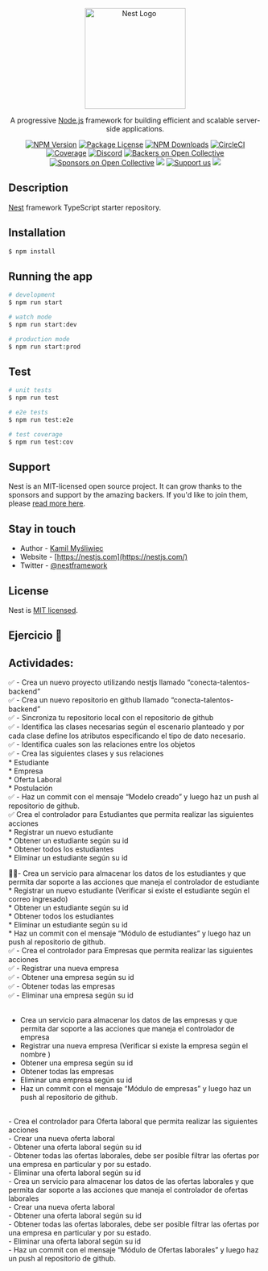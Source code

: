 <p align="center">
  <a href="http://nestjs.com/" target="blank"><img src="https://nestjs.com/img/logo-small.svg" width="200" alt="Nest Logo" /></a>
</p>

[circleci-image]: https://img.shields.io/circleci/build/github/nestjs/nest/master?token=abc123def456
[circleci-url]: https://circleci.com/gh/nestjs/nest

  <p align="center">A progressive <a href="http://nodejs.org" target="_blank">Node.js</a> framework for building efficient and scalable server-side applications.</p>
    <p align="center">
<a href="https://www.npmjs.com/~nestjscore" target="_blank"><img src="https://img.shields.io/npm/v/@nestjs/core.svg" alt="NPM Version" /></a>
<a href="https://www.npmjs.com/~nestjscore" target="_blank"><img src="https://img.shields.io/npm/l/@nestjs/core.svg" alt="Package License" /></a>
<a href="https://www.npmjs.com/~nestjscore" target="_blank"><img src="https://img.shields.io/npm/dm/@nestjs/common.svg" alt="NPM Downloads" /></a>
<a href="https://circleci.com/gh/nestjs/nest" target="_blank"><img src="https://img.shields.io/circleci/build/github/nestjs/nest/master" alt="CircleCI" /></a>
<a href="https://coveralls.io/github/nestjs/nest?branch=master" target="_blank"><img src="https://coveralls.io/repos/github/nestjs/nest/badge.svg?branch=master#9" alt="Coverage" /></a>
<a href="https://discord.gg/G7Qnnhy" target="_blank"><img src="https://img.shields.io/badge/discord-online-brightgreen.svg" alt="Discord"/></a>
<a href="https://opencollective.com/nest#backer" target="_blank"><img src="https://opencollective.com/nest/backers/badge.svg" alt="Backers on Open Collective" /></a>
<a href="https://opencollective.com/nest#sponsor" target="_blank"><img src="https://opencollective.com/nest/sponsors/badge.svg" alt="Sponsors on Open Collective" /></a>
  <a href="https://paypal.me/kamilmysliwiec" target="_blank"><img src="https://img.shields.io/badge/Donate-PayPal-ff3f59.svg"/></a>
    <a href="https://opencollective.com/nest#sponsor"  target="_blank"><img src="https://img.shields.io/badge/Support%20us-Open%20Collective-41B883.svg" alt="Support us"></a>
  <a href="https://twitter.com/nestframework" target="_blank"><img src="https://img.shields.io/twitter/follow/nestframework.svg?style=social&label=Follow"></a>
</p>
  <!--[![Backers on Open Collective](https://opencollective.com/nest/backers/badge.svg)](https://opencollective.com/nest#backer)
  [![Sponsors on Open Collective](https://opencollective.com/nest/sponsors/badge.svg)](https://opencollective.com/nest#sponsor)-->

## Description

[Nest](https://github.com/nestjs/nest) framework TypeScript starter repository.

## Installation

```bash
$ npm install
```

## Running the app

```bash
# development
$ npm run start

# watch mode
$ npm run start:dev

# production mode
$ npm run start:prod
```

## Test

```bash
# unit tests
$ npm run test

# e2e tests
$ npm run test:e2e

# test coverage
$ npm run test:cov
```

## Support

Nest is an MIT-licensed open source project. It can grow thanks to the sponsors and support by the amazing backers. If you'd like to join them, please [read more here](https://docs.nestjs.com/support).

## Stay in touch

- Author - [Kamil Myśliwiec](https://kamilmysliwiec.com)
- Website - [https://nestjs.com](https://nestjs.com/)
- Twitter - [@nestframework](https://twitter.com/nestframework)

## License

Nest is [MIT licensed](LICENSE).


## Ejercicio 📌

## Actividades:
✅ - Crea un nuevo proyecto utilizando nestjs llamado “conecta-talentos-backend” </br>
✅ - Crea un nuevo repositorio en github llamado “conecta-talentos-backend” </br>
✅ - Sincroniza tu repositorio local con el repositorio de github</br>
✅ - Identifica las clases necesarias según el escenario planteado y por cada clase define los atributos especificando el tipo de dato necesario. </br>
✅ - Identifica cuales son las relaciones entre los objetos </br>
✅ - Crea las siguientes clases y sus relaciones </br>
     * Estudiante </br>
     * Empresa </br>
     * Oferta Laboral </br>
     * Postulación </br>
✅ - Haz un commit con el mensaje “Modelo creado” y luego haz un push al repositorio de github. </br>
✅ Crea el controlador para Estudiantes que permita realizar las siguientes acciones </br>
     * Registrar un nuevo estudiante </br>
     * Obtener un estudiante según su id </br>
     * Obtener todos los estudiantes </br>
     * Eliminar un estudiante según su id </br>

🚩✅- Crea un servicio para almacenar los datos de los estudiantes y que permita dar soporte a las acciones que maneja el controlador de estudiante </br>
    * Registrar un nuevo estudiante (Verificar si existe el estudiante según el correo ingresado) </br>
    * Obtener un estudiante según su id </br>
    * Obtener todos los estudiantes </br>
    * Eliminar un estudiante según su id </br>
    * Haz un commit con el mensaje “Módulo de estudiantes” y luego haz un push al repositorio de github. </br>
✅ - Crea el controlador para Empresas que permita realizar las siguientes acciones </br>
✅ - Registrar una nueva empresa </br>
✅ - Obtener una empresa según su id </br>
✅ - Obtener todas las empresas </br>
✅ - Eliminar una empresa según su id </br>
</br>
- Crea un servicio para almacenar los datos de las empresas y que permita dar soporte a las acciones que maneja el controlador de empresa </br>
- Registrar una nueva empresa (Verificar si existe la empresa según el nombre ) </br>
- Obtener una empresa según su id </br>
- Obtener todas las empresas </br>
- Eliminar una empresa según su id </br>
- Haz un commit con el mensaje “Módulo de empresas” y luego haz un push al repositorio de github. </br>
</br>
- Crea el controlador para Oferta laboral que permita realizar las siguientes acciones </br>
- Crear una nueva oferta laboral </br>
- Obtener una oferta laboral según su id </br>
- Obtener todas las ofertas laborales, debe ser posible filtrar las ofertas por una empresa en particular y por su estado. </br>
- Eliminar una oferta laboral según su id </br>
- Crea un servicio para almacenar los datos de las ofertas laborales y que permita dar soporte a las acciones que maneja el controlador de ofertas laborales </br>
- Crear una nueva oferta laboral </br>
- Obtener una oferta laboral según su id </br>
- Obtener todas las ofertas laborales, debe ser posible filtrar las ofertas por una empresa en particular y por su estado. </br>
- Eliminar una oferta laboral según su id </br>
- Haz un commit con el mensaje “Módulo de Ofertas laborales” y luego haz un push al repositorio de github. </br>
